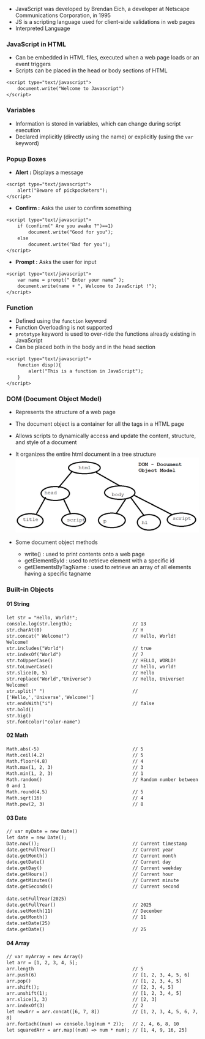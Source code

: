 - JavaScript was developed by Brendan Eich, a developer at Netscape Communications Corporation, in 1995
- JS is a scripting language used for client-side validations in web pages
- Interpreted Language

### JavaScript in HTML
- Can be embedded in HTML files, executed when a web page loads or an event triggers
- Scripts can be placed in the head or body sections of HTML
```JS
<script type="text/javascript">
	document.write("Welcome to Javascript")
</script>
```

### Variables
- Information is stored in variables, which can change during script execution
- Declared implicitly (directly using the name) or explicitly (using the `var` keyword)

### Popup Boxes
- **Alert :** Displays a message
```JS
<script type="text/javascript">
	alert("Beware of pickpocketers");
</script>
```
- **Confirm :** Asks the user to confirm something
```JS
<script type="text/javascript">
	if (confirm(" Are you awake ?")==1)
		document.write("Good for you");
	else
		document.write("Bad for you");
</script>
```
- **Prompt :** Asks the user for input
```JS
<script type="text/javascript">
	var name = prompt(" Enter your name“ );
	document.write(name + ", Welcome to JavaScript !");
</script>
```

### Function
- Defined using the `function` keyword
- Function Overloading is not supported
- `prototype` keyword is used to over-ride the functions already existing in JavaScript
- Can be placed both in the body and in the head section
```JS
<script type="text/javascript">
	function disp(){
		alert("This is a function in JavaScript");
	}
</script>
```

### DOM (Document Object Model)
- Represents the structure of a web page
- The document object is a container for all the tags in a HTML page
- Allows scripts to dynamically access and update the content, structure, and style of a document
- It organizes the entire html document in a tree structure
![DOM](DOM.png)

- Some document object methods
	- write() : used to print contents onto a web page
	- getElementById : used to retrieve element with a specific id
	- getElementsByTagName : used to retrieve an array of all elements having a specific tagname

### Built-in Objects
#### 01 String
```JS
let str = "Hello, World!";
console.log(str.length);                      // 13
str.charAt(0)                                 // H
str.concat(" Welcome!")                       // Hello, World! Welcome!
str.includes("World")                         // true
str.indexOf("World")                          // 7
str.toUpperCase()                             // HELLO, WORLD!
str.toLowerCase()                             // hello, world!
str.slice(0, 5)                               // Hello
str.replace("World","Universe")               // Hello, Universe! Welcome!
str.split(" ")                                // ['Hello,','Universe','Welcome!']
str.endsWith("i")                             // false
str.bold()
str.big()
str.fontcolor("color-name")
```
#### 02 Math
```JS
Math.abs(-5)                                  // 5
Math.ceil(4.2)                                // 5
Math.floor(4.8)                               // 4
Math.max(1, 2, 3)                             // 3
Math.min(1, 2, 3)                             // 1
Math.random()                                 // Random number between 0 and 1
Math.round(4.5)                               // 5
Math.sqrt(16)                                 // 4
Math.pow(2, 3)                                // 8
```
#### 03 Date
```JS
// var myDate = new Date()
let date = new Date();
Date.now());                                  // Current timestamp
date.getFullYear()                            // Current year
date.getMonth()                               // Current month
date.getDate()                                // Current day
date.getDay()                                 // Current weekday
date.getHours()                               // Current hour
date.getMinutes()                             // Current minute
date.getSeconds()                             // Current second

date.setFullYear(2025)
date.getFullYear()                            // 2025
date.setMonth(11)                             // December
date.getMonth()                               // 11
date.setDate(25)
date.getDate()                                // 25
```
#### 04 Array
```JS
// var myArray = new Array()
let arr = [1, 2, 3, 4, 5];
arr.length                                    // 5
arr.push(6)                                   // [1, 2, 3, 4, 5, 6]
arr.pop()                                     // [1, 2, 3, 4, 5]
arr.shift();                                  // [2, 3, 4, 5]
arr.unshift(1);                               // [1, 2, 3, 4, 5]
arr.slice(1, 3)                               // [2, 3]
arr.indexOf(3)                                // 2
let newArr = arr.concat([6, 7, 8])            // [1, 2, 3, 4, 5, 6, 7, 8]
arr.forEach((num) => console.log(num * 2));   // 2, 4, 6, 8, 10
let squaredArr = arr.map((num) => num * num); // [1, 4, 9, 16, 25]
```
